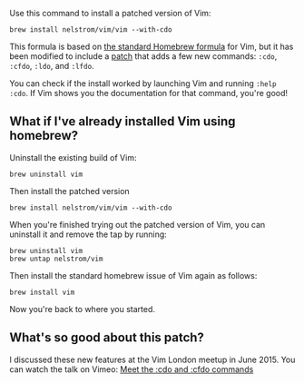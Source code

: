 Use this command to install a patched version of Vim:

    brew install nelstrom/vim/vim --with-cdo

This formula is based on [the standard Homebrew formula][formula] for Vim, but it has been modified to include a [patch][] that adds a few new commands: `:cdo`, `:cfdo`, `:ldo`, and `:lfdo`.

You can check if the install worked by launching Vim and running `:help :cdo`. If Vim shows you the documentation for that command, you're good!

## What if I've already installed Vim using homebrew?

Uninstall the existing build of Vim:

    brew uninstall vim

Then install the patched version

    brew install nelstrom/vim/vim --with-cdo

When you're finished trying out the patched version of Vim, you can uninstall it and remove the tap by running:

    brew uninstall vim
    brew untap nelstrom/vim

Then install the standard homebrew issue of Vim again as follows:

    brew install vim

Now you're back to where you started.

## What's so good about this patch?

I discussed these new features at the Vim London meetup in June 2015.
You can watch the talk on Vimeo: [Meet the :cdo and :cfdo commands][video]

[patch]: https://groups.google.com/d/msg/vim_dev/dfyt-G6SMec/fYjv0Afq1l4J
[formula]: https://github.com/Homebrew/homebrew/blob/master/Library/Formula/vim.rb
[video]: https://vimeo.com/132367070

